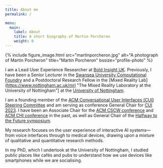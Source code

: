 ```yaml
---
title: About me
permalink: /

menu:
  main:
    label: About
    title: A short biography of Martin Porcheron
    weight: 0
---
```


{% include figure_image.html src="martinporcheron.jpg" alt="A photograph of Martin Porcheron" title="Martin Porcheron" bssize="profile-photo" %}

I am a Lead User Experience Researcher at [Bold Insight UK](https://boldinsight.co.uk "Bold Insight UK"). Previously, I have been a Senior Lecturer in the [Swansea University Computational Foundry](https://www.swansea.ac.uk/science/computationalfoundry/ "The Swansea University Computational Foundry website") and a Postdoctoral Research Fellow in the [Mixed Reality Lab](https://www.nottingham.ac.uk/mrl "The Mixed Reality Laboratory at the University of Nottingham"] at the [University of Nottingham](https://www.nottingham.ac.uk/computerscience/index.aspx "Computer Science at the University of Nottingham").

I am a founding member of the [ACM Conversational User Interfaces (CUI) Steering Committee](https://cui.acm.org/sc/ "The Conversational User Interfaces community website") and am serving as conference General Chair for [CUI 2023](https://cui.acm.org/2023/ "The Fifth Conference on Conversational User Interfaces"). I have been an Associate Chair for the [ACM CSCW conference](https://cscw.acm.org/ "The ACM Conference on Computer-Supported Cooperative Work and Social Computing website") and [ACM CHI conference](https://chi.acm.org/ "The ACM Conference on Computer Human Interaction website") in the past, as well as General Chair of the [Halfway to the Future symposium](https://www.halfwaytothefuture.org "Halfway to the Future symposium website").

My research focuses on the user experience of interactive AI systems—from voice interfaces through to medical devices, drawing upon a mixture of qualitative and quantitative research methods.

In my PhD, which I undertook at the University of Nottingham, I studied public places like cafés and pubs to understand how we use devices like smartphones while we are socialising.
